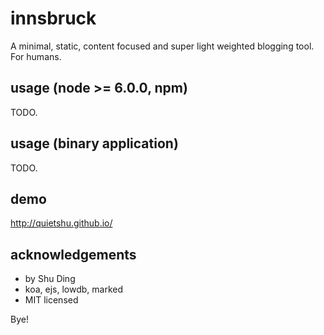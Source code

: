 # innsbruck

A minimal, static, content focused and super light weighted blogging tool. For humans.

## usage (node >= 6.0.0, npm)

TODO.

## usage (binary application)

TODO.

## demo

http://quietshu.github.io/

## acknowledgements

- by Shu Ding
- koa, ejs, lowdb, marked
- MIT licensed

Bye!
